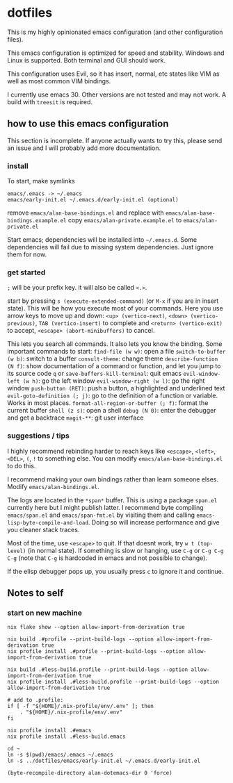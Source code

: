 # dotfiles

This is my highly opinionated emacs configuration (and other configuration files).

This emacs configuration is optimized for speed and stability. Windows and Linux is supported. Both terminal and GUI should work.

This configuration uses Evil, so it has insert, normal, etc states like VIM as well as most common VIM bindings.

I currently use emacs 30. Other versions are not tested and may not work. A build with `treesit` is required.

## how to use this emacs configuration

This section is incomplete. If anyone actually wants to try this, please send an issue and I will probably add more documentation.

### install

To start, make symlinks

```
emacs/.emacs -> ~/.emacs
emacs/early-init.el ~/.emacs.d/early-init.el (optional)
```

remove `emacs/alan-base-bindings.el` and replace with `emacs/alan-base-bindings.example.el`
copy `emacs/alan-private.example.el` to `emacs/alan-private.el`

Start emacs; dependencies will be installed into `~/.emacs.d`.
Some dependencies will fail due to missing system dependencies. Just ignore them for now.

### get started

`;` will be your prefix key. it will also be called `<.>`.

start by pressing `s (execute-extended-command)` (or `M-x` if you are in insert state). This will be how you execute most of your commands.
Here you use arrow keys to move up and down: `<up> (vertico-next)`, `<down> (vertico-previous)`,
`TAB (vertico-insert)` to complete and `<return> (vertico-exit)` to accept, `<escape> (abort-minibuffers)` to cancel.

This lets you search all commands. It also lets you know the binding.
Some important commands to start:
`find-file (w w)`: open a file
`switch-to-buffer (w b)`: switch to a buffer
`consult-theme`: change theme
`describe-function (N f)`: show documentation of a command or function, and let you jump to its source code
`q` or `save-buffers-kill-terminal`: quit emacs
`evil-window-left (w h)`: go the left window
`evil-window-right (w l)`: go the right window
`push-button (RET)`: push a button, a highlighted and underlined text
`evil-goto-definition (; j)`: go to the definition of a function or variable. Works in most places.
`format-all-region-or-buffer (; f)`: format the current buffer
`shell (z s)`: open a shell
`debug (N 0)`: enter the debugger and get a backtrace
`magit-**`: git user interface

### suggestions / tips

I highly recommend rebinding harder to reach keys like `<escape>`, `<left>`, `<DEL>`, `(`, `!` to something else.
You can modify `emacs/alan-base-bindings.el` to do this.

I recommend making your own bindings rather than learn someone elses. Modify `emacs/alan-bindings.el`.

The logs are located in the `*span*` buffer. This is using a package `span.el` currently here but I might publish latter.
I recommend byte compiling `emacs/span.el` and `emacs/span-fmt.el` by visiting them and calling `emacs-lisp-byte-compile-and-load`. Doing so will increase performance and give you cleaner stack traces.

Most of the time, use `<escape>` to quit. If that doesnt work, try `w t (top-level)` (in normal state). If something is slow or hanging, use `C-g` or `C-g C-g C-g` (note that `C-g` is hardcoded in emacs and not possible to change).

If the elisp debugger pops up, you usually press `c` to ignore it and continue.

## Notes to self

### start on new machine

```
nix flake show --option allow-import-from-derivation true

nix build .#profile --print-build-logs --option allow-import-from-derivation true
nix profile install .#profile --print-build-logs --option allow-import-from-derivation true

nix build .#less-build.profile --print-build-logs --option allow-import-from-derivation true
nix profile install .#less-build.profile --print-build-logs --option allow-import-from-derivation true

# add to .profile:
if [ -f "${HOME}/.nix-profile/env/.env" ]; then
	. "${HOME}/.nix-profile/env/.env"
fi

nix profile install .#emacs
nix profile install .#less-build.emacs

cd ~
ln -s $(pwd)/emacs/.emacs ~/.emacs
ln -s ../dotfiles/emacs/early-init.el ~/.emacs.d/early-init.el

(byte-recompile-directory alan-dotemacs-dir 0 'force)
```
